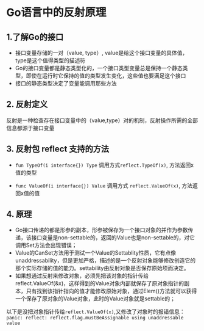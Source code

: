 # Go语言中的反射原理

## 1.了解Go的接口

+ 接口变量存储的一对（value, type）, value是给这个接口变量的具体值，type是这个值得类型的描述符
+ Go的接口变量都是静态类型化的，一个接口类型变量总是保持一个静态类型，即使在运行时它保持的值的类型发生变化，这些值也要满足这个接口
+ 接口的静态类型决定了变量能调用那些方法

## 2. 反射定义
反射是一种检查存在接口变量中的（value,type）对的机制，反射操作所需的全部信息都源于接口变量

## 3. 反射包 reflect 支持的方法
+ ``fun TypeOf(i interface{}) Type`` 
调用方式``reflect.TypeOf(x)``, 方法返回x值的类型

+ ``func ValueOf(i interface{}) Value``
调用方式 ``reflect.ValueOf(x)``, 方法返回x值的值

## 4. 原理
+ Go接口传递的都是形参的副本，形参被保存为一个接口对象的并作为参数传递，该接口变量是non-settable的，返回的Value也是non-settable的，对它调用Set方法会出现错误；
+ Value的CanSet方法用于测试一个Value的Settablity性质，它有点像unaddressability，但是更加严格，描述的是一个反射对象能够修改创造它的那个实际存储的值的能力。settability由反射对象是否保存原始项而决定。
+ 如果想通过反射来修改对象，必须先把该对象的指针传给reflect.ValueOf(&x)，这样得到的Value对象内部就保存了原对象指针的副本，只有找到该指针指向的值才能修改原始对象，通过Elem()方法就可以获得一个保存了原对象的Value对象，此时的Value对象就是settable的；

以下是没把对象指针传给``reflect.ValueOf(x)``,又修改了对象时的报错信息：
``panic: reflect: reflect.flag.mustBeAssignable using unaddressable value``